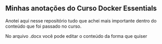 ## Minhas anotações do Curso Docker Essentials

Anotei aqui nesse repositório tudo que achei mais importante dentro do
conteúdo que foi passado no curso.

No arquivo .docx você pode editar o conteúdo da forma que quiser
